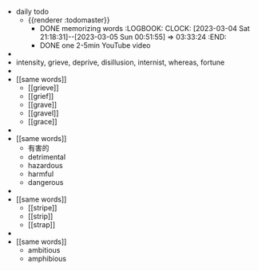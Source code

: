 - daily todo
	- {{renderer :todomaster}}
		- DONE memorizing words
		  :LOGBOOK:
		  CLOCK: [2023-03-04 Sat 21:18:31]--[2023-03-05 Sun 00:51:55] =>  03:33:24
		  :END:
		- DONE one 2-5min YouTube video
-
- intensity, grieve, deprive, disillusion, internist, whereas, fortune
-
- [[same words]]
	- [[grieve]]
	- [[grief]]
	- [[grave]]
	- [[gravel]]
	- [[grace]]
-
- [[same words]]
	- 有害的
	- detrimental
	- hazardous
	- harmful
	- dangerous
-
- [[same words]]
	- [[stripe]]
	- [[strip]]
	- [[strap]]
-
- [[same words]]
	- ambitious
	- amphibious